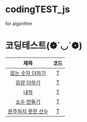 # codingTEST_js
for algorithm

# **코딩테스트(❁´◡`❁)**
|제목|코드|
|:---:|:---:|
|[없는 숫자 더하기](https://programmers.co.kr/learn/courses/30/lessons/86051)|[T](https://coderpp.tistory.com/7)|
|[음양 더하기](https://programmers.co.kr/learn/courses/30/lessons/76501)|[T](https://coderpp.tistory.com/8)|
|[내적](https://programmers.co.kr/learn/courses/30/lessons/70128)|[T](https://coderpp.tistory.com/9)|
|[소수 만들기](https://programmers.co.kr/learn/courses/30/lessons/12977)|[T](https://coderpp.tistory.com/10)|
|[완주하지 못한 선수](https://programmers.co.kr/learn/courses/30/lessons/42576)|[T](https://coderpp.tistory.com/11)|

